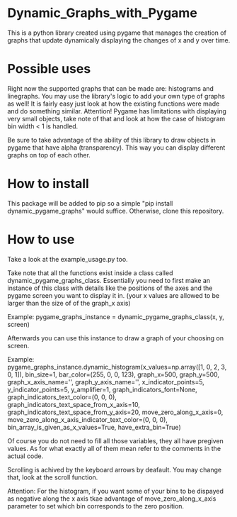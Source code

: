 # Dynamic_Graphs_with_Pygame
This is a python library created using pygame that manages the creation of graphs that update dynamically displaying the changes of x and y over time.

# Possible uses
Right now the supported graphs that can be made are: histograms and linegraphs. 
You may use the library's logic to add your own type of graphs as well! 
It is fairly easy just look at how the existing functions were made and do something similar.
Attention! Pygame has limitations with displaying very small objects, take note of that and look at how the case of histogram bin width < 1 is handled.

Be sure to take advantage of the ability of this library to draw objects in pygame that have alpha (transparency).
This way you can display different graphs on top of each other.

# How to install
This package will be added to pip so a simple "pip install dynamic_pygame_graphs" would suffice.
Otherwise, clone this repository.

# How to use
Take a look at the example_usage.py too.

Take note that all the functions exist inside a class called dynamic_pygame_graphs_class.
Essentially you need to first make an instance of this class with details like the positions of the axes and the pygame screen you want to display it in. (your x values are allowed to be larger than the size of of the graph_x axis)

Example:
pygame_graphs_instance = dynamic_pygame_graphs_class(x, y, screen)

Afterwards you can use this instance to draw a graph of your choosing on screen.

Example:
pygame_graphs_instance.dynamic_histogram(x_values=np.array([1, 0, 2, 3, 0, 1]),
                                         bin_size=1,
                                         bar_color=(255, 0, 0, 123),
                                         graph_x=500,
                                         graph_y=500,
                                         graph_x_axis_name='',
                                         graph_y_axis_name='',
                                         x_indicator_points=5,
                                         y_indicator_points=5,
                                         y_amplifier=1,
                                         graph_indicators_font=None,
                                         graph_indicators_text_color=(0, 0, 0),
                                         graph_indicators_text_space_from_x_axis=10,
                                         graph_indicators_text_space_from_y_axis=20,
                                         move_zero_along_x_axis=0,
                                         move_zero_along_x_axis_indicator_text_color=(0, 0, 0),
                                         bin_array_is_given_as_x_values=True,
                                         have_extra_bin=True)

Of course you do not need to fill all those variables, they all have pregiven values.
As for what exactly all of them mean refer to the comments in the actual code.

Scrolling is achived by the keyboard arrows by deafault. 
You may change that, look at the scroll function.

Attention: For the histogram, if you want some of your bins to be dispayed as negative along the x axis tkae advantage of move_zero_along_x_axis parameter to set which bin corresponds to the zero position.
